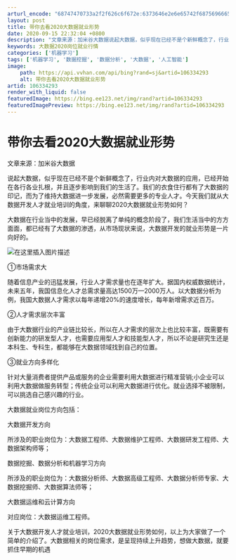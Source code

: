 ```yaml
---
arturl_encode: "68747470733a2f2f626c6f672e:6373646e2e6e65742f68756966656964657975676f3132332f:61727469636c652f64657461696c732f313036333334323933"
layout: post
title: 带你去看2020大数据就业形势
date: 2020-09-15 22:32:04 +0800
description: "文章来源：加米谷大数据说起大数据，似乎现在已经不是个新鲜概念了，行业内对大数据的"
keywords: 大数据2020岗位就业行情
categories: ['机器学习']
tags: ['机器学习', '数据挖掘', '数据分析', '大数据', '人工智能']
image:
    path: https://api.vvhan.com/api/bing?rand=sj&artid=106334293
    alt: 带你去看2020大数据就业形势
artid: 106334293
render_with_liquid: false
featuredImage: https://bing.ee123.net/img/rand?artid=106334293
featuredImagePreview: https://bing.ee123.net/img/rand?artid=106334293
---
```


# 带你去看2020大数据就业形势

文章来源：加米谷大数据
  
说起大数据，似乎现在已经不是个新鲜概念了，行业内对大数据的应用，已经开始在各行各业扎根，并且逐步影响到我们的生活了。我们的衣食住行都有了大数据的印记，而为了维持大数据进一步发展，必然需要更多的专业人才。今天我们就从大数据开发人才就业培训的角度，来聊聊2020大数据就业形势如何？

大数据在行业当中的发展，早已经脱离了单纯的概念阶段了，我们生活当中的方方面面，都已经有了大数据的渗透，从市场现状来说，大数据开发的就业形势是一片向好的。
  
![在这里插入图片描述](https://i-blog.csdnimg.cn/blog_migrate/067675e68968d6868ab05ff6ef7fa131.png)

①市场需求大

随着信息产业的迅猛发展，行业人才需求量也在逐年扩大。据国内权威数据统计，未来五年，我国信息化人才总需求量高达1500万—2000万人。以大数据分析为例，我国大数据人才需求以每年递增20%的速度增长，每年新增需求近百万。

②人才需求层次丰富

由于大数据行业的产业链比较长，所以在人才需求的层次上也比较丰富，既需要有创新能力的研发型人才，也需要应用型人才和技能型人才，所以不论是研究生还是本科生、专科生，都能够在大数据领域找到自己的位置。

③就业方向多样化

针对大量消费者提供产品或服务的企业需要利用大数据进行精准营销;小企业可以利用大数据做服务转型；传统企业可以利用大数据进行优化。就业选择不被限制，可以挑选自己感兴趣的行业。

大数据就业岗位方向包括：

大数据开发方向

所涉及的职业岗位为：大数据工程师、大数据维护工程师、大数据研发工程师、大数据架构师等；

数据挖掘、数据分析和机器学习方向

所涉及的职业岗位为：大数据分析师、大数据高级工程师、大数据分析师专家、大数据挖掘师、大数据算法师等；

大数据运维和云计算方向

对应岗位：大数据运维工程师。

关于大数据开发人才就业培训，2020大数据就业形势如何，以上为大家做了一个简单的介绍了。大数据相关的岗位需求，是呈现持续上升趋势，想做大数据，就要抓住早期的机遇